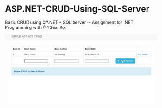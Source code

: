 # ASP.NET-CRUD-Using-SQL-Server
Basic CRUD using C#.NET + SQL Server -- Assignment for .NET Programming with @YSeanKo

![Demo](screenshots/demo.gif)
